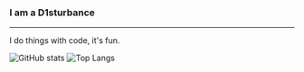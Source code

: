 ### I am a D1sturbance

***
I do things with code, it's fun.


![GitHub stats](https://github-readme-stats.vercel.app/api?username=D1sturbance&show_icons=true&theme=dark)
![Top Langs](https://github-readme-stats.vercel.app/api/top-langs/?username=D1sturbance&layout=compact)
